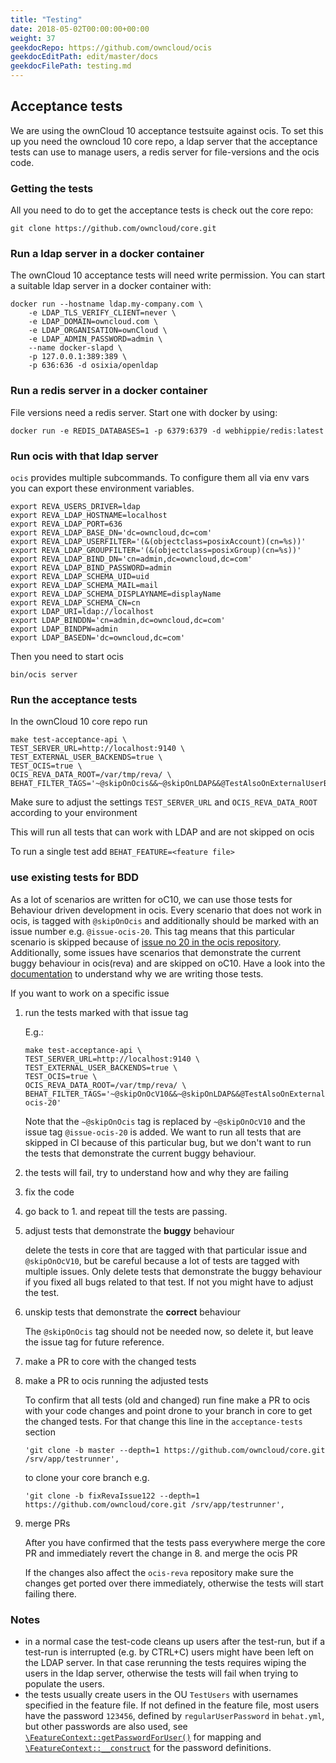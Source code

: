 ```yaml
---
title: "Testing"
date: 2018-05-02T00:00:00+00:00
weight: 37
geekdocRepo: https://github.com/owncloud/ocis
geekdocEditPath: edit/master/docs
geekdocFilePath: testing.md
---
```



## Acceptance tests

We are using the ownCloud 10 acceptance testsuite against ocis. To set this up you need the owncloud 10 core repo, a ldap server that the acceptance tests can use to manage users, a redis server for file-versions and the ocis code.

### Getting the tests

All you need to do to get the acceptance tests is check out the core repo:
```
git clone https://github.com/owncloud/core.git
```

### Run a ldap server in a docker container

The ownCloud 10 acceptance tests will need write permission. You can start a suitable ldap server in a docker container with:

```
docker run --hostname ldap.my-company.com \
    -e LDAP_TLS_VERIFY_CLIENT=never \
    -e LDAP_DOMAIN=owncloud.com \
    -e LDAP_ORGANISATION=ownCloud \
    -e LDAP_ADMIN_PASSWORD=admin \
    --name docker-slapd \
    -p 127.0.0.1:389:389 \
    -p 636:636 -d osixia/openldap
```
### Run a redis server in a docker container

File versions need a redis server. Start one with docker by using:

`docker run -e REDIS_DATABASES=1 -p 6379:6379 -d webhippie/redis:latest`

### Run ocis with that ldap server

`ocis` provides multiple subcommands. To configure them all via env vars you can export these environment variables.

```
export REVA_USERS_DRIVER=ldap
export REVA_LDAP_HOSTNAME=localhost
export REVA_LDAP_PORT=636
export REVA_LDAP_BASE_DN='dc=owncloud,dc=com'
export REVA_LDAP_USERFILTER='(&(objectclass=posixAccount)(cn=%s))'
export REVA_LDAP_GROUPFILTER='(&(objectclass=posixGroup)(cn=%s))'
export REVA_LDAP_BIND_DN='cn=admin,dc=owncloud,dc=com'
export REVA_LDAP_BIND_PASSWORD=admin
export REVA_LDAP_SCHEMA_UID=uid
export REVA_LDAP_SCHEMA_MAIL=mail
export REVA_LDAP_SCHEMA_DISPLAYNAME=displayName
export REVA_LDAP_SCHEMA_CN=cn
export LDAP_URI=ldap://localhost
export LDAP_BINDDN='cn=admin,dc=owncloud,dc=com'
export LDAP_BINDPW=admin
export LDAP_BASEDN='dc=owncloud,dc=com'
```

Then you need to start ocis
```
bin/ocis server
```

### Run the acceptance tests

In the ownCloud 10 core repo run

```
make test-acceptance-api \
TEST_SERVER_URL=http://localhost:9140 \
TEST_EXTERNAL_USER_BACKENDS=true \
TEST_OCIS=true \
OCIS_REVA_DATA_ROOT=/var/tmp/reva/ \
BEHAT_FILTER_TAGS='~@skipOnOcis&&~@skipOnLDAP&&@TestAlsoOnExternalUserBackend&&~@local_storage'
```

Make sure to adjust the settings `TEST_SERVER_URL` and `OCIS_REVA_DATA_ROOT` according to your environment

This will run all tests that can work with LDAP and are not skipped on ocis

To run a single test add `BEHAT_FEATURE=<feature file>`

### use existing tests for BDD

As a lot of scenarios are written for oC10, we can use those tests for Behaviour driven development in ocis.
Every scenario that does not work in ocis, is tagged with `@skipOnOcis` and additionally should be marked with an issue number e.g. `@issue-ocis-20`.
This tag means that this particular scenario is skipped because of [issue no 20 in the ocis repository](https://github.com/owncloud/ocis/issues/20).
Additionally, some issues have scenarios that demonstrate the current buggy behaviour in ocis(reva) and are skipped on oC10.
Have a look into the [documentation](https://doc.owncloud.com/server/developer_manual/testing/acceptance-tests.html#writing-scenarios-for-bugs) to understand why we are writing those tests.

If you want to work on a specific issue

1.  run the tests marked with that issue tag

    E.g.:
    ```
    make test-acceptance-api \
    TEST_SERVER_URL=http://localhost:9140 \
    TEST_EXTERNAL_USER_BACKENDS=true \
    TEST_OCIS=true \
    OCIS_REVA_DATA_ROOT=/var/tmp/reva/ \
    BEHAT_FILTER_TAGS='~@skipOnOcV10&&~@skipOnLDAP&&@TestAlsoOnExternalUserBackend&&~@local_storage&&@issue-ocis-20'
    ```

    Note that the `~@skipOnOcis` tag is replaced by `~@skipOnOcV10` and the issue tag `@issue-ocis-20` is added.
    We want to run all tests that are skipped in CI because of this particular bug, but we don't want to run the tests
    that demonstrate the current buggy behaviour.

2.  the tests will fail, try to understand how and why they are failing
3.  fix the code
4.  go back to 1. and repeat till the tests are passing.
5.  adjust tests that demonstrate the **buggy** behaviour

    delete the tests in core that are tagged with that particular issue and `@skipOnOcV10`, but be careful because a lot of tests are tagged with multiple issues.
    Only delete tests that demonstrate the buggy behaviour if you fixed all bugs related to that test. If not you might have to adjust the test.
6.  unskip tests that demonstrate the **correct** behaviour

    The `@skipOnOcis` tag should not be needed now, so delete it, but leave the issue tag for future reference.
7.  make a PR to core with the changed tests
8.  make a PR to ocis running the adjusted tests

    To confirm that all tests (old and changed) run fine make a PR to ocis with your code changes and point drone to your branch in core to get the changed tests.
    For that change this line in the `acceptance-tests` section

    `'git clone -b master --depth=1 https://github.com/owncloud/core.git /srv/app/testrunner',`

    to clone your core branch e.g.

    `'git clone -b fixRevaIssue122 --depth=1 https://github.com/owncloud/core.git /srv/app/testrunner',`

9.  merge PRs

    After you have confirmed that the tests pass everywhere merge the core PR and immediately revert the change in 8. and merge the ocis PR

    If the changes also affect the `ocis-reva` repository make sure the changes get ported over there immediately, otherwise the tests will start failing there.


### Notes
- in a normal case the test-code cleans up users after the test-run, but if a test-run is interrupted (e.g. by CTRL+C) users might have been left on the LDAP server. In that case rerunning the tests requires wiping the users in the ldap server, otherwise the tests will fail when trying to populate the users.
- the tests usually create users in the OU `TestUsers` with usernames specified in the feature file. If not defined in the feature file, most users have the password `123456`, defined by `regularUserPassword` in `behat.yml`, but other passwords are also used, see [`\FeatureContext::getPasswordForUser()`](https://github.com/owncloud/core/blob/master/tests/acceptance/features/bootstrap/FeatureContext.php#L386) for mapping and [`\FeatureContext::__construct`](https://github.com/owncloud/core/blob/master/tests/acceptance/features/bootstrap/FeatureContext.php#L1668) for the password definitions.

